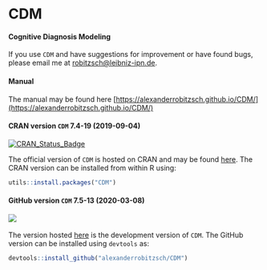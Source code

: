 # CDM
#### Cognitive Diagnosis Modeling


If you use `CDM` and have suggestions for improvement or have found bugs, please email me at robitzsch@leibniz-ipn.de.

#### Manual

The manual may be found here [https://alexanderrobitzsch.github.io/CDM/](https://alexanderrobitzsch.github.io/CDM/) 

#### CRAN version `CDM` 7.4-19 (2019-09-04)


[![CRAN_Status_Badge](http://www.r-pkg.org/badges/version-last-release/CDM)](https://cran.r-project.org/package=CDM)
&#160;&#160;


The official version of `CDM` is hosted on CRAN and may be found [here](https://cran.r-project.org/package=CDM). 
The CRAN version can be installed from within R using:

```r
utils::install.packages("CDM")
```

#### GitHub version `CDM` 7.5-13 (2020-03-08)

[![](https://img.shields.io/badge/github%20version-7.5--13-orange.svg)](https://github.com/alexanderrobitzsch/CDM)&#160;&#160;

The version hosted [here](https://github.com/alexanderrobitzsch/CDM) is the development version of `CDM`. 
The GitHub version can be installed using `devtools` as:

```r
devtools::install_github("alexanderrobitzsch/CDM")
```

